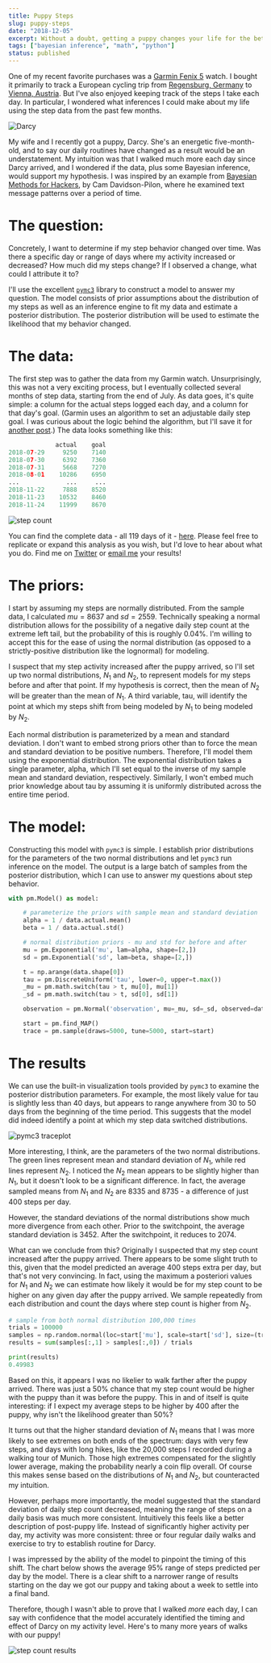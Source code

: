 ```yaml
---
title: Puppy Steps
slug: puppy-steps
date: "2018-12-05"
excerpt: Without a doubt, getting a puppy changes your life for the better. But I wanted to quantify this somehow. I used Bayesian inference to identify whether I logged more steps in the days since our puppy arrived.
tags: ["bayesian inference", "math", "python"]
status: published
---
```


One of my recent favorite purchases was a <a href="https://www.amazon.com/Garmin-Fenix-Slate-Gray-Black/dp/B01N7J9APR">Garmin Fenix 5</a> watch. I bought it primarily to track a European cycling trip from <a href="https://www.strava.com/activities/1785505507">Regensburg, Germany</a> to <a href="https://www.strava.com/activities/1785507923">Vienna, Austria</a>. But I've also enjoyed keeping track of the steps I take each day. In particular, I wondered what inferences I could make about my life using the step data from the past few months.

<img title="Follow Darcy on Instagram: @prideandprejudog" alt="Darcy" src="/img/darcy.jpg" />

My wife and I recently got a puppy, Darcy. She's an energetic five-month-old, and to say our daily routines have changed as a result would be an understatement. My intuition was that I walked much more each day since Darcy arrived, and I wondered if the data, plus some Bayesian inference, would support my hypothesis. I was inspired by an example from <a href="https://nbviewer.jupyter.org/github/CamDavidsonPilon/Probabilistic-Programming-and-Bayesian-Methods-for-Hackers/blob/master/Chapter1_Introduction/Ch1_Introduction_PyMC3.ipynb">Bayesian Methods for Hackers</a>, by Cam Davidson-Pilon, where he examined text message patterns over a period of time.

# The question:

Concretely, I want to determine if my step behavior changed over time. Was there a specific day or range of days where my activity increased or decreased? How much did my steps change? If I observed a change, what could I attribute it to?

I'll use the excellent <a href="https://docs.pymc.io/">`pymc3`</a> library to construct a model to answer my question. The model consists of prior assumptions about the distribution of my steps as well as an inference engine to fit my data and estimate a posterior distribution. The posterior distribution will be used to estimate the likelihood that my behavior changed.

# The data:

The first step was to gather the data from my Garmin watch. Unsurprisingly, this was not a very exciting process, but I eventually collected several months of step data, starting from the end of July. As data goes, it's quite simple: a column for the actual steps logged each day, and a column for that day's goal. (Garmin uses an algorithm to set an adjustable daily step goal. I was curious about the logic behind the algorithm, but I'll save it for <a href="/garmin-step-algorithm">another post</a>.) The data looks something like this:

```python
             actual    goal
2018-07-29     9250    7140
2018-07-30     6392    7360
2018-07-31     5668    7270
2018-08-01    10286    6950
...             ...     ...
2018-11-22     7888    8520
2018-11-23    10532    8460
2018-11-24    11999    8670
```

<img title="Daily Step Count" alt="step count" src="/img/puppy-steps1.png" />

You can find the complete data - all 119 days of it - <a href="/step-data.txt">here</a>. Please feel free to replicate or expand this analysis as you wish, but I'd love to hear about what you do. Find me on <a href="https://twitter.com/ashjasont">Twitter</a> or <a href="mailto:jason@ashanalytics.com">email me</a> your results!

# The priors:

I start by assuming my steps are normally distributed. From the sample data, I calculated $mu=8637$ and $sd=2559$. Technically speaking a normal distribution allows for the possibility of a negative daily step count at the extreme left tail, but the probability of this is roughly 0.04%. I'm willing to accept this for the ease of using the normal distribution (as opposed to a strictly-positive distribution like the lognormal) for modeling.

I suspect that my step activity increased after the puppy arrived, so I'll set up two normal distributions, $N_1$ and $N_2$, to represent models for my steps before and after that point. If my hypothesis is correct, then the mean of $N_2$ will be greater than the mean of $N_1$. A third variable, tau, will identify the point at which my steps shift from being modeled by $N_1$ to being modeled by $N_2$.

Each normal distribution is parameterized by a mean and standard deviation. I don't want to embed strong priors other than to force the mean and standard deviation to be positive numbers. Therefore, I'll model them using the exponential distribution. The exponential distribution takes a single parameter, alpha, which I'll set equal to the inverse of my sample mean and standard deviation, respectively. Similarly, I won't embed much prior knowledge about tau by assuming it is uniformly distributed across the entire time period.

# The model:

Constructing this model with `pymc3` is simple. I establish prior distributions for the parameters of the two normal distributions and let `pymc3` run inference on the model. The output is a large batch of samples from the posterior distribution, which I can use to answer my questions about step behavior.

```python
with pm.Model() as model:

    # parameterize the priors with sample mean and standard deviation
    alpha = 1 / data.actual.mean()
    beta = 1 / data.actual.std()

    # normal distribution priors - mu and std for before and after
    mu = pm.Exponential('mu', lam=alpha, shape=[2,])
    sd = pm.Exponential('sd', lam=beta, shape=[2,])

    t = np.arange(data.shape[0])
    tau = pm.DiscreteUniform('tau', lower=0, upper=t.max())
    _mu = pm.math.switch(tau > t, mu[0], mu[1])
    _sd = pm.math.switch(tau > t, sd[0], sd[1])

    observation = pm.Normal('observation', mu=_mu, sd=_sd, observed=data.actual)

    start = pm.find_MAP()
    trace = pm.sample(draws=5000, tune=5000, start=start)
```

# The results

We can use the built-in visualization tools provided by `pymc3` to examine the posterior distribution parameters. For example, the most likely value for tau is slightly less than 40 days, but appears to range anywhere from 30 to 50 days from the beginning of the time period. This suggests that the model did indeed identify a point at which my step data switched distributions.

<img title="PYMC3 traceplot" alt="pymc3 traceplot" src="/img/puppy-steps2.png" />

More interesting, I think, are the parameters of the two normal distributions. The green lines represent mean and standard deviation of $N_1$, while red lines represent $N_2$. I noticed the $N_2$ mean appears to be slightly higher than $N_1$, but it doesn't look to be a significant difference. In fact, the average sampled means from $N_1$ and $N_2$ are 8335 and 8735 - a difference of just 400 steps per day.

However, the standard deviations of the normal distributions show much more divergence from each other. Prior to the switchpoint, the average standard deviation is 3452. After the switchpoint, it reduces to 2074.

What can we conclude from this? Originally I suspected that my step count increased after the puppy arrived. There appears to be some slight truth to this, given that the model predicted an average 400 steps extra per day, but that's not very convincing. In fact, using the maximum a posteriori values for $N_1$ and $N_2$ we can estimate how likely it would be for my step count to be higher on any given day after the puppy arrived. We sample repeatedly from each distribution and count the days where step count is higher from $N_2$.

```python
# sample from both normal distribution 100,000 times
trials = 100000
samples = np.random.normal(loc=start['mu'], scale=start['sd'], size=(trials, 2))
results = sum(samples[:,1] > samples[:,0]) / trials

print(results)
0.49983
```

Based on this, it appears I was no likelier to walk farther after the puppy arrived. There was just a 50% chance that my step count would be higher with the puppy than it was before the puppy. This in and of itself is quite interesting: if I expect my average steps to be higher by 400 after the puppy, why isn't the likelihood greater than 50%?

It turns out that the higher standard deviation of $N_1$ means that I was more likely to see extremes on both ends of the spectrum: days with very few steps, and days with long hikes, like the 20,000 steps I recorded during a walking tour of Munich. Those high extremes compensated for the slightly lower average, making the probability nearly a coin flip overall. Of course this makes sense based on the distributions of $N_1$ and $N_2$, but counteracted my intuition.

However, perhaps more importantly, the model suggested that the standard deviation of daily step count decreased, meaning the range of steps on a daily basis was much more consistent. Intuitively this feels like a better description of post-puppy life. Instead of significantly higher activity per day, my activity was more consistent: three or four regular daily walks and exercise to try to establish routine for Darcy.

I was impressed by the ability of the model to pinpoint the timing of this shift. The chart below shows the average 95% range of steps predicted per day by the model. There is a clear shift to a narrower range of results starting on the day we got our puppy and taking about a week to settle into a final band.

Therefore, though I wasn't able to prove that I walked _more_ each day, I can say with confidence that the model accurately identified the timing and effect of Darcy on my activity level. Here's to many more years of walks with our puppy!

<img title="Final Results" alt="step count results" src="/img/puppy-steps3.png">
